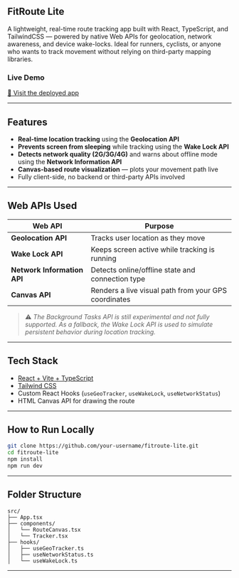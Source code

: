 
## FitRoute Lite

A lightweight, real-time route tracking app built with React, TypeScript, and TailwindCSS — powered by native Web APIs for geolocation, network awareness, and device wake-locks. Ideal for runners, cyclists, or anyone who wants to track movement without relying on third-party mapping libraries.

### Live Demo

[🔗 Visit the deployed app](https://fit-route.vercel.app/)

---

## Features

*  **Real-time location tracking** using the **Geolocation API**
*  **Prevents screen from sleeping** while tracking using the **Wake Lock API**
*  **Detects network quality (2G/3G/4G)** and warns about offline mode using the **Network Information API**
*  **Canvas-based route visualization** — plots your movement path live
*  Fully client-side, no backend or third-party APIs involved

---

## Web APIs Used

| Web API                     | Purpose                                              |
| --------------------------- | ---------------------------------------------------- |
| **Geolocation API**         | Tracks user location as they move                    |
| **Wake Lock API**           | Keeps screen active while tracking is running        |
| **Network Information API** | Detects online/offline state and connection type     |
| **Canvas API**              | Renders a live visual path from your GPS coordinates |

> ⚠️ *The Background Tasks API is still experimental and not fully supported. As a fallback, the Wake Lock API is used to simulate persistent behavior during location tracking.*

---

## Tech Stack

* [React + Vite + TypeScript](https://vitejs.dev/)
* [Tailwind CSS](https://tailwindcss.com/)
* Custom React Hooks (`useGeoTracker`, `useWakeLock`, `useNetworkStatus`)
* HTML Canvas API for drawing the route

---

## How to Run Locally

```bash
git clone https://github.com/your-username/fitroute-lite.git
cd fitroute-lite
npm install
npm run dev
```

---

##  Folder Structure

```
src/
├── App.tsx
├── components/
│   └── RouteCanvas.tsx
│   └── Tracker.tsx
├── hooks/
│   ├── useGeoTracker.ts
│   ├── useNetworkStatus.ts
│   └── useWakeLock.ts
```

---

